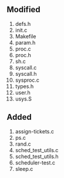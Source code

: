 ## Modified

1)  defs.h
2)  init.c
3)  Makefile
4)  param.h
5)  proc.c
6)  proc.h
7)  sh.c
8)  syscall.c
9)  syscall.h
10) sysproc.c
11) types.h
12) user.h
13) usys.S

## Added
1) assign-tickets.c
2) ps.c
3) rand.c
4) sched_test_utils.c
5) sched_test_utils.h
6) scheduler-test.c
7) sleep.c
